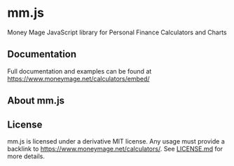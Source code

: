 # mm.js
Money Mage JavaScript library for Personal Finance Calculators and Charts

## Documentation

Full documentation and examples can be found at https://www.moneymage.net/calculators/embed/

## About mm.js

## License

mm.js is licensed under a derivative MIT license. Any usage must provide a backlink to https://www.moneymage.net/calculators/. See [LICENSE.md](LICENSE.md) for more details.
